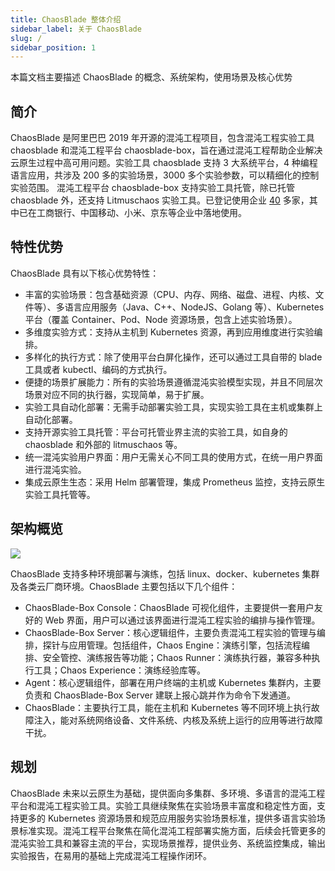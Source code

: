 ```yaml
---
title: ChaosBlade 整体介绍
sidebar_label: 关于 ChaosBlade
slug: /
sidebar_position: 1
---
```


本篇文档主要描述 ChaosBlade 的概念、系统架构，使用场景及核心优势

## 简介

ChaosBlade 是阿里巴巴 2019 年开源的混沌工程项目，包含混沌工程实验工具 chaosblade 和混沌工程平台 chaosblade-box，旨在通过混沌工程帮助企业解决云原生过程中高可用问题。实验工具 chaosblade 支持 3 大系统平台，4 种编程语言应用，共涉及 200 多的实验场景，3000 多个实验参数，可以精细化的控制实验范围。
混沌工程平台 chaosblade-box 支持实验工具托管，除已托管 chaosblade 外，还支持 Litmuschaos 实验工具。已登记使用企业 [40](https://github.com/chaosblade-io/chaosblade/issues/32) 多家，其中已在工商银行、中国移动、小米、京东等企业中落地使用。

## 特性优势

ChaosBlade 具有以下核心优势特性：

- 丰富的实验场景：包含基础资源（CPU、内存、网络、磁盘、进程、内核、文件等）、多语言应用服务（Java、C++、NodeJS、Golang 等）、Kubernetes 平台（覆盖 Container、Pod、Node 资源场景，包含上述实验场景）。
- 多维度实验方式：支持从主机到 Kubernetes 资源，再到应用维度进行实验编排。
- 多样化的执行方式：除了使用平台白屏化操作，还可以通过工具自带的 blade 工具或者 kubectl、编码的方式执行。
- 便捷的场景扩展能力：所有的实验场景遵循混沌实验模型实现，并且不同层次场景对应不同的执行器，实现简单，易于扩展。
- 实验工具自动化部署：无需手动部署实验工具，实现实验工具在主机或集群上自动化部署。
- 支持开源实验工具托管：平台可托管业界主流的实验工具，如自身的 chaosblade 和外部的 litmuschaos 等。
- 统一混沌实验用户界面：用户无需关心不同工具的使用方式，在统一用户界面进行混沌实验。
- 集成云原生生态：采用 Helm 部署管理，集成 Prometheus 监控，支持云原生实验工具托管等。

## 架构概览

![](/img/zh/overall-architecture.png)

ChaosBlade 支持多种环境部署与演练，包括 linux、docker、kubernetes 集群及各类云厂商环境。ChaosBlade 主要包括以下几个组件：

- ChaosBlade-Box Console：ChaosBlade 可视化组件，主要提供一套用户友好的 Web 界面，用户可以通过该界面进行混沌工程实验的编排与操作管理。
- ChaosBlade-Box Server：核心逻辑组件，主要负责混沌工程实验的管理与编排，探针与应用管理。包括组件，Chaos Engine：演练引擎，包括流程编排、安全管控、演练报告等功能；Chaos Runner：演练执行器，兼容多种执行工具；Chaos Experience：演练经验库等。
- Agent：核心逻辑组件，部署在用户终端的主机或 Kubernetes 集群内，主要负责和 ChaosBlade-Box Server 建联上报心跳并作为命令下发通道。
- ChaosBlade：主要执行工具，能在主机和 Kubernetes 等不同环境上执行故障注入，能对系统网络设备、文件系统、内核及系统上运行的应用等进行故障干扰。

## 规划

ChaosBlade 未来以云原生为基础，提供面向多集群、多环境、多语言的混沌工程平台和混沌工程实验工具。实验工具继续聚焦在实验场景丰富度和稳定性方面，支持更多的 Kubernetes 资源场景和规范应用服务实验场景标准，提供多语言实验场景标准实现。混沌工程平台聚焦在简化混沌工程部署实施方面，后续会托管更多的混沌实验工具和兼容主流的平台，实现场景推荐，提供业务、系统监控集成，输出实验报告，在易用的基础上完成混沌工程操作闭环。
